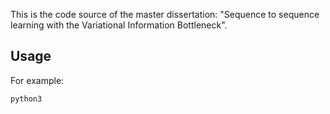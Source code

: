 This is the code source of the master dissertation: "Sequence to sequence learning with the Variational Information Bottleneck". 

## Usage

For example:

`python3 `